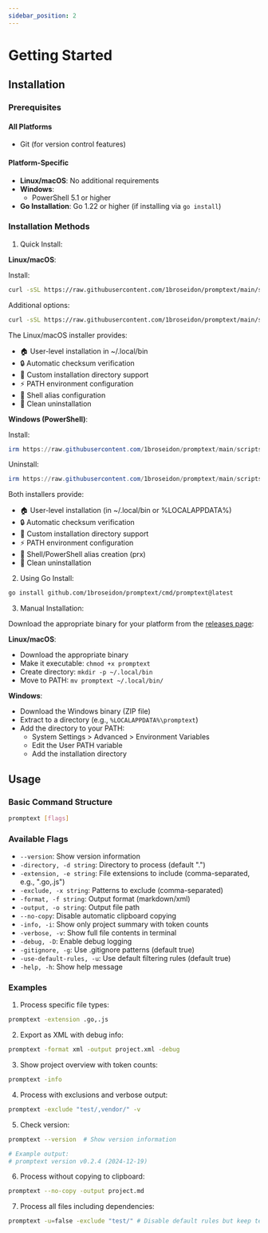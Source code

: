 ```yaml
---
sidebar_position: 2
---
```


# Getting Started

## Installation

### Prerequisites

#### All Platforms

- Git (for version control features)

#### Platform-Specific

- **Linux/macOS**: No additional requirements
- **Windows**:
  - PowerShell 5.1 or higher
- **Go Installation**: Go 1.22 or higher (if installing via `go install`)

### Installation Methods

1. Quick Install:

**Linux/macOS**:

Install:

```bash
curl -sSL https://raw.githubusercontent.com/1broseidon/promptext/main/scripts/install.sh | bash
```

Additional options:

```bash
curl -sSL https://raw.githubusercontent.com/1broseidon/promptext/main/scripts/install.sh | bash -h
```

The Linux/macOS installer provides:

- 🏠 User-level installation in ~/.local/bin
- 🔒 Automatic checksum verification
- 📁 Custom installation directory support
- ⚡ PATH environment configuration
- 💫 Shell alias configuration
- 🔄 Clean uninstallation

**Windows (PowerShell)**:

Install:

```powershell
irm https://raw.githubusercontent.com/1broseidon/promptext/main/scripts/install.ps1 | iex
```

Uninstall:

```powershell
irm https://raw.githubusercontent.com/1broseidon/promptext/main/scripts/install.ps1 | iex -Uninstall
```

Both installers provide:

- 🏠 User-level installation (in ~/.local/bin or %LOCALAPPDATA%)
- 🔒 Automatic checksum verification
- 📁 Custom installation directory support
- ⚡ PATH environment configuration
- 💫 Shell/PowerShell alias creation (prx)
- 🔄 Clean uninstallation

2. Using Go Install:

```bash
go install github.com/1broseidon/promptext/cmd/promptext@latest
```

3. Manual Installation:

Download the appropriate binary for your platform from the [releases page](https://github.com/1broseidon/promptext/releases):

**Linux/macOS**:

- Download the appropriate binary
- Make it executable: `chmod +x promptext`
- Create directory: `mkdir -p ~/.local/bin`
- Move to PATH: `mv promptext ~/.local/bin/`

**Windows**:

- Download the Windows binary (ZIP file)
- Extract to a directory (e.g., `%LOCALAPPDATA%\promptext`)
- Add the directory to your PATH:
  - System Settings > Advanced > Environment Variables
  - Edit the User PATH variable
  - Add the installation directory

## Usage

### Basic Command Structure

```bash
promptext [flags]
```

### Available Flags

- `--version`: Show version information
- `-directory, -d string`: Directory to process (default ".")
- `-extension, -e string`: File extensions to include (comma-separated, e.g., ".go,.js")
- `-exclude, -x string`: Patterns to exclude (comma-separated)
- `-format, -f string`: Output format (markdown/xml)
- `-output, -o string`: Output file path
- `--no-copy`: Disable automatic clipboard copying
- `-info, -i`: Show only project summary with token counts
- `-verbose, -v`: Show full file contents in terminal
- `-debug, -D`: Enable debug logging
- `-gitignore, -g`: Use .gitignore patterns (default true)
- `-use-default-rules, -u`: Use default filtering rules (default true)
- `-help, -h`: Show help message

### Examples

1. Process specific file types:

```bash
promptext -extension .go,.js
```

2. Export as XML with debug info:

```bash
promptext -format xml -output project.xml -debug
```

3. Show project overview with token counts:

```bash
promptext -info
```

4. Process with exclusions and verbose output:

```bash
promptext -exclude "test/,vendor/" -v
```

5. Check version:

```bash
promptext --version  # Show version information

# Example output:
# promptext version v0.2.4 (2024-12-19)
```

6. Process without copying to clipboard:

```bash
promptext --no-copy -output project.md
```

7. Process all files including dependencies:

```bash
promptext -u=false -exclude "test/" # Disable default rules but keep test/ excluded
```
